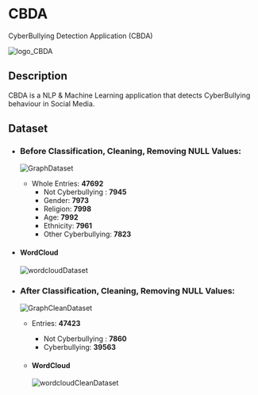 # CBDA
CyberBullying Detection Application (CBDA)

![logo_CBDA](https://user-images.githubusercontent.com/51766689/194307716-16ea3b02-099b-4ffc-9e6d-d60c4f6b0a77.png)

## Description

CBDA is a NLP & Machine Learning application that detects CyberBullying behaviour in Social Media.

## Dataset

* ### Before Classification, Cleaning, Removing NULL Values:

  ![GraphDataset](https://user-images.githubusercontent.com/51766689/193657164-a02435a2-c1e4-44e6-9157-061eaafda255.png)

  * Whole Entries: **47692**
    * Not Cyberbullying : **7945**
    * Gender: **7973**
    * Religion: **7998**
    * Age: **7992**
    * Ethnicity: **7961**
    * Other Cyberbullying: **7823**
    

* #### WordCloud

  ![wordcloudDataset](https://user-images.githubusercontent.com/51766689/193792001-2d41914e-8de5-43d5-9aeb-130f69ca58fa.png)

  
    
* ### After Classification, Cleaning, Removing NULL Values:

  ![GraphCleanDataset](https://user-images.githubusercontent.com/51766689/193657147-1b543fd4-18b7-41c8-9f75-446d43d39de6.png)

   * Entries: **47423**
     * Not Cyberbullying : **7860**
     * Cyberbullying: **39563**


  * #### WordCloud

    ![wordcloudCleanDataset](https://user-images.githubusercontent.com/51766689/193791996-c1271254-8160-42af-854e-788ccbef8e18.png)